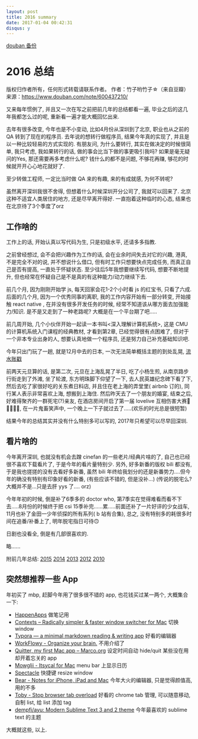 ```yaml
---
layout: post
title: 2016 summary
date: 2017-01-04 00:42:31
disqus: y
---
```


[douban 备份](https://www.douban.com/note/600437210/)

# 2016 总结

版权归作者所有，任何形式转载请联系作者。
作者：竹子哟竹子☆（来自豆瓣）
来源：https://www.douban.com/note/600437210/

又来每年惯例了, 并且又一次在写之前把前几年的总结都看一遍, 毕业之后的这几年我都怎么过的呢, 重新看一遍才能大概回忆出来.

去年有很多改变, 今年也是不小变动, 比如4月份从深圳到了北京, 职业也从之前的 QA 转到了现在的程序员. 去年说的想转行做程序员, 结果今年真的实现了, 并且是以一种比较轻易的方式实现的. 有朋友问, 为什么要转行, 其实在做决定的时候很简单, 我只考虑, 我如果转行的话, 做的事会比当下做的事更吸引我吗? 如果是毫无疑问的Yes, 那还需要再多考虑什么呢? 钱什么的都不是问题, 不够花再赚, 够花的时候就开开心心地花就好了.

至少转做工程师, 一定比当时做 QA 来的有趣, 来的有成就感, 为何不转呢? 

虽然离开深圳我很不舍得, 但想着什么时候深圳开分公司了, 我就可以回来了. 北京这种不适宜人类居住的地方, 还是尽早离开得好. 一直抱着这种临时的心态, 结果也在北京待了3个季度了orz

## 工作啥的

工作上的话, 开始认真以写代码为生, 只是初级水平, 还请多多指教. 

之前曾经想过, 会不会把兴趣作为工作的话, 会在业余时间失去对它的兴趣, 港真, 不是完全不对的说, 并不想说什么借口, 但有时工作只想要快点完成任务, 而真正自己是否有提高, 一直处于怀疑状态. 至少往后5年我想要继续写代码, 想要不断地提升, 但也经常在怀疑自己是不是真的有这种能力/动力继续下去. 

前几个月, 因为刚刚开始学 js, 每天回家会花1-2个小时看 js 的红宝书, 只看了六成. 后面的几个月, 因为一个优秀同事的离职, 我的工作内容开始有一部分转变, 开始接触 react native , 在并没有很多开发任务的时候, 经常不知道该从哪方面去加强能力/知识. 是不是又走到了一种老路呢? 大概是在一个平台期了吧.....

前几周开始, 几个小伙伴开始一起读一本书叫<深入理解计算机系统>, 这是 CMU 的计算机系统入门课程的经典教材, 才看到第2章, 已经觉得很有点困难了, 但对于一个非本专业出身的人, 想要认真地做一个程序员, 还是努力自己补充基础知识吧.

今年只出门玩了一趟, 就是12月中去的日本, 一次无法简单概括主题的到处乱晃, [流水账戳](https://www.douban.com/note/598705001/)

前两天元旦算的话, 是第二次, 元旦在上海乱晃了半日, 吃了小杨生煎, 从南京路步行街走到了外滩, 坐了轮渡, 东方明珠脚下仰望了一下, 去人民英雄纪念碑下看了下, 然后去吃了家很好吃的关东煮日料店, 并且住在老上海的弄堂里( airbnb 订的), 同行某人表示非常喜欢上海, 想搬到上海住. 然后昨天去了一个朋友的婚宴, 结束之后, 好难得聚齐的一群死宅(?)亲友, 在酒店房间开启了第一届 lovelive 互相伤害大赛🌚🌝🌚🌝😂, 在一片鬼畜笑声中, 一个晚上一下子就过去了.....(欢乐的时光总是很短暂)

结果今年的总结其实并没有什么特别多可以写的, 2017年只希望可以尽早回深圳. 

## 看片啥的

今年离开深圳, 也就没有机会去蹭 cinefan 的一些老片/经典片啥的了, 自己也已经很不喜欢下载看片了, 于是今年的看片量特别少. 另外, 好多新番的版权 bili 都没有, 于是我也搓搓的没有去看好多新番, 虽然 bili 年终给我划分的还是新番势力....但今年的确没有特别有印象好看的新番, (有些应该不错的, 但是没补...) (传说的脱宅么? 大概并不是...只是去肝 yys 了.... orz)

今年年初的时候, 倒是补了6季多的 doctor who, 第7季实在觉得难看而看不下去.....8月份的时候终于把 csi 15季补完......累.....前面还补了一片好评的少女战车, 11月也补了金田一少年侦探的所有系列( b 站有合集), 总之, 没有特别多的耗很多时间在追番/补番上了, 明年脱宅指日可待🙃

日剧也没看全, 倒是有几部很喜欢的.

略......

附前几年总结: [2015](https://www.douban.com/note/532445213/) [2014](https://www.douban.com/note/475347560/) [2013](https://www.douban.com/note/329611675/) [2012](https://www.douban.com/note/255202347/) [2010](https://www.douban.com/note/125442027/)

## 突然想推荐一些 App

年初买了 mbp, 赶脚今年用了很多很不错的 app, 也花钱买过某一两个, 大概集合一下:

* [HappenApps](http://happenapps.com/#quiver) 做笔记用
* [Contexts – Radically simpler & faster window switcher for Mac](https://contexts.co/) 切换window
* [Typora — a minimal markdown reading & writing app](https://typora.io/) 好看的编辑器
* [WorkFlowy - Organize your brain.](https://workflowy.com/) 不用介绍了
* [Quitter, my first Mac app – Marco.org](https://marco.org/2016/05/02/quitter) 设定时间自动 hide/quit 某些没在用却开着忘关的 app
* [Mowglii - Itsycal for Mac](https://www.mowglii.com/itsycal/) menu bar 上显示日历
* [Spectacle](https://www.spectacleapp.com/) 快捷键 resize window
* [Bear - Notes for iPhone, iPad and Mac](http://www.bear-writer.com/) 今年大火的编辑器, 只是觉得颜值高, 用的不多
* [Toby - Stop browser tab overload](https://www.gettoby.com/) 好看的 chrome tab 管理, 可以随意移动, 自制 list, 给 list 添加 tag
* [dempfi/ayu: Modern Sublime Text 3 and 2 theme](https://github.com/dempfi/ayu) 今年最喜欢的 sublime text 的主题

大概就这些, 以上.
